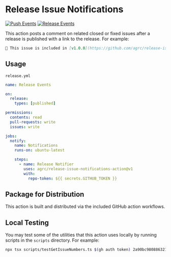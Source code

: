 # Release Issue Notifications

[![Push Events](https://github.com/agrc/release-issue-notifications-action/actions/workflows/push.yml/badge.svg)](https://github.com/agrc/release-issue-notifications-action/actions/workflows/push.yml)
[![Release Events](https://github.com/agrc/release-issue-notifications-action/actions/workflows/release.yml/badge.svg)](https://github.com/agrc/release-issue-notifications-action/actions/workflows/release.yml)

This action posts a comment on related closed or fixed issues after a release is published with a link to the release. For example:

```markdown
🥳 This issue is included in [v1.0.0](https://github.com/agrc/release-issue-notifications-action/releases/tag/v1.0.0)
```

## Usage

`release.yml`

```yaml
name: Release Events

on:
  release:
    types: [published]

permissions:
  contents: read
  pull-requests: write
  issues: write

jobs:
  notify:
    name: Notifications
    runs-on: ubuntu-latest

    steps:
      - name: Release Notifier
        uses: agrc/release-issue-notifications-action@v1
        with:
          repo-token: ${{ secrets.GITHUB_TOKEN }}
```

## Package for Distribution

This action is built and distributed via the included GitHub action workflows.

## Local Testing

You may test some of the utilities that this action uses locally by running scripts in the `scripts` directory. For example:

```bash
npx tsx scripts/testGetIssueNumbers.ts $(gh auth token) 2a90bc980886321aca554eddc47b98c7638617b3 89327edb99c324c82aced47238c6b29e03f0a23d agrc release-issue-notifications-action
```
